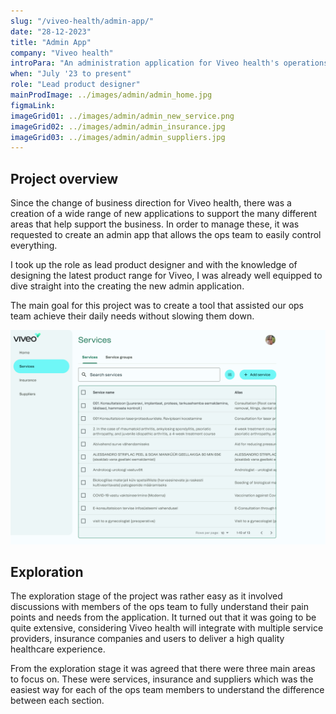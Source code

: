```yaml
---
slug: "/viveo-health/admin-app/"
date: "28-12-2023"
title: "Admin App"
company: "Viveo health"
introPara: "An administration application for Viveo health's operations team to manage multiple aspects of our product offering"
when: "July '23 to present"
role: "Lead product designer"
mainProdImage: ../images/admin/admin_home.jpg
figmaLink: 
imageGrid01: ../images/admin/admin_new_service.png
imageGrid02: ../images/admin/admin_insurance.jpg
imageGrid03: ../images/admin/admin_suppliers.jpg
---
```


## Project overview
Since the change of business direction for Viveo health, there was a creation of a wide range of new applications to support the many different areas that help support the business. In order to manage these, it was requested to create an admin app that allows the ops team to easily control everything.

I took up the role as lead product designer and with the knowledge of designing the latest product range for Viveo, I was already well equipped to dive straight into the creating the new admin application.

The main goal for this project was to create a tool that assisted our ops team achieve their daily needs without slowing them down.

![Image placeholder](../images/admin/admin_services.jpg)

## Exploration
The exploration stage of the project was rather easy as it involved discussions with members of the ops team to fully understand their pain points and needs from the application. It turned out that it was going to be quite extensive, considering Viveo health will integrate with multiple service providers, insurance companies and users to deliver a high quality healthcare experience.

From the exploration stage it was agreed that there were three main areas to focus on. These were services, insurance and suppliers which was the easiest way for each of the ops team members to understand the difference between each section.